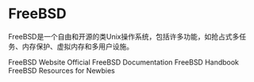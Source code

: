 # FreeBSD

FreeBSD是一个自由和开源的类Unix操作系统，包括许多功能，如抢占式多任务、内存保护、虚拟内存和多用户设施。

<BadgeLink badgeText='Official Website' colorScheme='blue' href='https://www.freebsd.org/'>FreeBSD Website</BadgeLink>
<BadgeLink badgeText='Official Documentation' colorScheme='blue' href='https://docs.freebsd.org/en/'>Official FreeBSD Documentation</BadgeLink>
<BadgeLink badgeText='Read' colorScheme='yellow' href='https://docs.freebsd.org/en/books/handbook/'>FreeBSD Handbook</BadgeLink>
<BadgeLink badgeText='Read' colorScheme='yellow' href='https://www.freebsd.org/projects/newbies/'>FreeBSD Resources for Newbies </BadgeLink>
